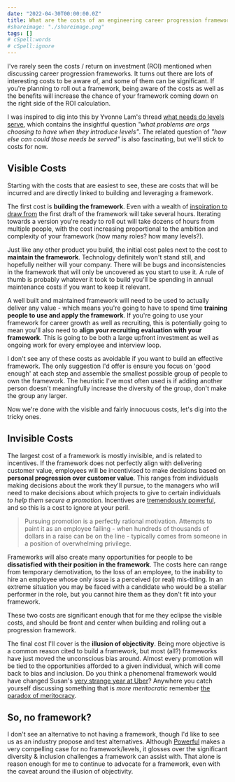 ```yaml
---
date: "2022-04-30T00:00:00.0Z"
title: What are the costs of an engineering career progression framework?
#shareimage: "./shareimage.png"
tags: []
# cSpell:words
# cSpell:ignore
---
```


I've rarely seen the costs / return on investment (ROI) mentioned when discussing career progression frameworks. It turns out there are lots of interesting costs to be aware of, and some of them can be significant. If you're planning to roll out a framework, being aware of the costs as well as the benefits will increase the chance of your framework coming down on the right side of the ROI calculation.

I was inspired to dig into this by Yvonne Lam's thread [what needs do levels serve][yvonne tweet], which contains the insightful question _"what problems are orgs choosing to have when they introduce levels"_. The related question of _"how else can could those needs be served"_ is also fascinating, but we'll stick to costs for now.

## Visible Costs

Starting with the costs that are easiest to see, these are costs that will be incurred and are directly linked to building and leveraging a framework.

The first cost is **building the framework**. Even with a wealth of [inspiration to draw from][progression.fyi] the first draft of the framework will take several hours. Iterating towards a version you're ready to roll out will take dozens of hours from multiple people, with the cost increasing proportional to the ambition and complexity of your framework (how many roles? how many levels?).

Just like any other product you build, the initial cost pales next to the cost to **maintain the framework**. Technology definitely won't stand still, and hopefully neither will your company. There will be bugs and inconsistencies in the framework that will only be uncovered as you start to use it. A rule of thumb is probably whatever it took to build you'll be spending in annual maintenance costs if you want to keep it relevant.

A well built and maintained framework will need to be used to actually deliver any value - which means you're going to have to spend time **training people to use and apply the framework**. If you're going to use your framework for career growth as well as recruiting, this is potentially going to mean you'll also need to **align your recruiting evaluation with your framework**. This is going to be both a large upfront investment as well as ongoing work for every employee and interview loop.

I don't see any of these costs as avoidable if you want to build an effective framework. The only suggestion I'd offer is ensure you focus on 'good enough' at each step and assemble the smallest possible group of people to own the framework. The heuristic I've most often used is if adding another person doesn't meaningfully increase the diversity of the group, don't make the group any larger.

Now we're done with the visible and fairly innocuous costs, let's dig into the tricky ones.

## Invisible Costs

The largest cost of a framework is mostly invisible, and is related to incentives. If the framework does not perfectly align with delivering customer value, employees will be incentivised to make decisions based on **personal progression over customer value**. This ranges from individuals making decisions about the work they'll pursue, to the managers who will need to make decisions about which projects to give to certain individuals _to help them secure a promotion_. Incentives are [tremendously powerful][incentives blog], and so this is a cost to ignore at your peril.

> Pursuing promotion is a perfectly rational motivation. Attempts to paint it as an employee failing - when hundreds of thousands of dollars in a raise can be on the line - typically comes from someone in a position of overwhelming privilege.

Frameworks will also create many opportunities for people to be **dissatisfied with their position in the framework**. The costs here can range from temporary demotivation, to the loss of an employee, to the inability to hire an employee whose only issue is a perceived (or real) mis-titling. In an extreme situation you may be faced with a candidate who would be a stellar performer in the role, but you cannot hire them as they don't fit into your framework.

These two costs are significant enough that for me they eclipse the visible costs, and should be front and center when building and rolling out a progression framework.

The final cost I'll cover is the **illusion of objectivity**. Being more objective is a common reason cited to build a framework, but most (all?) frameworks have just moved the unconscious bias around. Almost every promotion will be tied to the opportunities afforded to a given individual, which will come back to bias and inclusion. Do you think a phenomenal framework would have changed Susan's [very strange year at Uber]? Anywhere you catch yourself discussing something that is _more meritocratic_ remember [the paradox of meritocracy].

## So, no framework?

I don't see an alternative to not having a framework, though I'd like to see us as an industry propose and test alternatives. Although [Powerful][powerful book] makes a very compelling case for no framework/levels, it glosses over the significant diversity & inclusion challenges a framework can assist with. That alone is reason enough for me to continue to advocate for a framework, even with the caveat around the illusion of objectivity.

[yvonne tweet]: https://twitter.com/yvonnezlam/status/1515425807438528514
[progression.fyi]: https://www.progression.fyi/
[incentives blog]: https://fs.blog/bias-incentives-reinforcement/
[powerful book]: https://pattymccord.com/book/
[very strange year at uber]: https://www.susanjfowler.com/blog/2017/2/19
[the paradox of meritocracy]: https://gap.hks.harvard.edu/paradox-meritocracy-organizations
